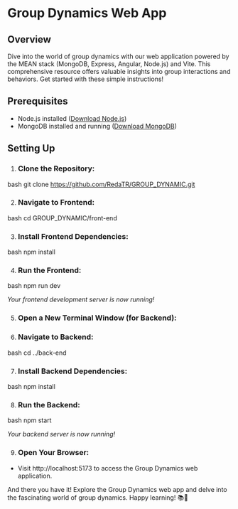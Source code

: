 # Group Dynamics Web App

## Overview
Dive into the world of group dynamics with our web application powered by the MEAN stack (MongoDB, Express, Angular, Node.js) and Vite. This comprehensive resource offers valuable insights into group interactions and behaviors. Get started with these simple instructions!

## Prerequisites
- Node.js installed ([Download Node.js](https://nodejs.org/))
- MongoDB installed and running ([Download MongoDB](https://www.mongodb.com/try/download/community))

## Setting Up
1. ### Clone the Repository:
bash
git clone https://github.com/RedaTR/GROUP_DYNAMIC.git


2. ### Navigate to Frontend:
bash
cd GROUP_DYNAMIC/front-end


3. ### Install Frontend Dependencies:
bash
npm install


4. ### Run the Frontend:
bash
npm run dev


*Your frontend development server is now running!*

5. ### Open a New Terminal Window (for Backend):

6. ### Navigate to Backend:
bash
cd ../back-end


7. ### Install Backend Dependencies:
bash
npm install


8. ### Run the Backend:
bash
npm start


*Your backend server is now running!*

9. ### Open Your Browser:
- Visit http://localhost:5173 to access the Group Dynamics web application.

And there you have it! Explore the Group Dynamics web app and delve into the fascinating world of group dynamics. Happy learning! 📚🚀
